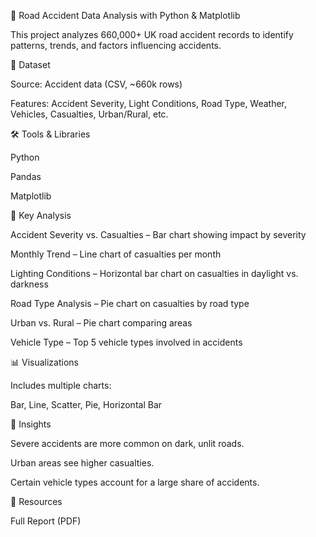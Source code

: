 🚦 Road Accident Data Analysis with Python & Matplotlib

This project analyzes 660,000+ UK road accident records to identify patterns, trends, and factors influencing accidents.

📂 Dataset

Source: Accident data (CSV, ~660k rows)

Features: Accident Severity, Light Conditions, Road Type, Weather, Vehicles, Casualties, Urban/Rural, etc.

🛠 Tools & Libraries

Python

Pandas

Matplotlib

🔑 Key Analysis

Accident Severity vs. Casualties – Bar chart showing impact by severity

Monthly Trend – Line chart of casualties per month

Lighting Conditions – Horizontal bar chart on casualties in daylight vs. darkness

Road Type Analysis – Pie chart on casualties by road type

Urban vs. Rural – Pie chart comparing areas

Vehicle Type – Top 5 vehicle types involved in accidents

📊 Visualizations

Includes multiple charts:

Bar, Line, Scatter, Pie, Horizontal Bar


📌 Insights

Severe accidents are more common on dark, unlit roads.

Urban areas see higher casualties.

Certain vehicle types account for a large share of accidents.

🔗 Resources

Full Report (PDF)
